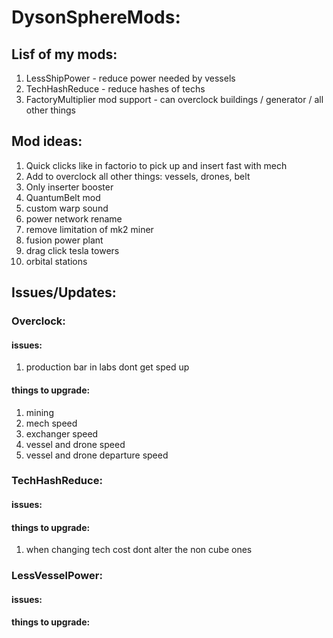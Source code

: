 # DysonSphereMods:
## Lisf of my mods:
1. LessShipPower - reduce power needed by vessels
2. TechHashReduce - reduce hashes of techs
3. FactoryMultiplier mod support - can overclock buildings / generator / all other things

## Mod ideas:
1. Quick clicks like in factorio to pick up and insert fast with mech
2. Add to overclock all other things: vessels, drones, belt
3. Only inserter booster
4. QuantumBelt mod
5. custom warp sound
6. power network rename
7. remove limitation of mk2 miner
8. fusion power plant
9. drag click tesla towers
10. orbital stations

## Issues/Updates:
### Overclock:
#### issues: 
1. production bar in labs dont get sped up

#### things to upgrade:
1. mining
2. mech speed
3. exchanger speed
4. vessel and drone speed
5. vessel and drone departure speed

### TechHashReduce:
#### issues:
#### things to upgrade:
1. when changing tech cost dont alter the non cube ones

### LessVesselPower:
#### issues:
#### things to upgrade:
